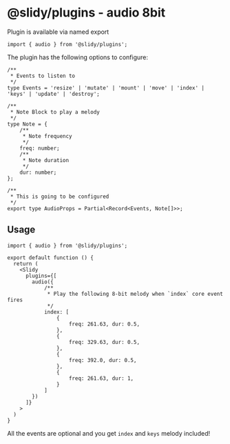 # @slidy/plugins - audio 8bit

Plugin is available via named export

```tsx
import { audio } from '@slidy/plugins';
```

The plugin has the following options to configure:

```tsx
/**
 * Events to listen to
 */
type Events = 'resize' | 'mutate' | 'mount' | 'move' | 'index' | 'keys' | 'update' | 'destroy';

/**
 * Note Block to play a melody
 */
type Note = {
    /**
     * Note frequency
     */
    freq: number;
    /**
     * Note duration
     */
    dur: number;
};

/**
 * This is going to be configured
 */
export type AudioProps = Partial<Record<Events, Note[]>>;
```

## Usage

```tsx
import { audio } from '@slidy/plugins';

export default function () {
  return (
    <Slidy
      plugins={[
        audio({
            /**
             * Play the following 8-bit melody when `index` core event fires
             */
            index: [
                {
                    freq: 261.63, dur: 0.5,
                },
                {
                    freq: 329.63, dur: 0.5,
                },
                {
                    freq: 392.0, dur: 0.5,
                },
                {
                    freq: 261.63, dur: 1,
                }
            ]
        })
      ]}
    >
  )
}
```

All the events are optional and you get `index` and `keys` melody included!